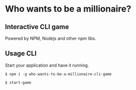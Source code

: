 # Who wants to be a millionaire?

##  Interactive CLI game

Powered by NPM, Nodejs and other npm libs.

## Usage CLI

Start your application and have it running.

    $ npm i -g who-wants-to-be-a-millionaire-cli-game

    $ start-game
